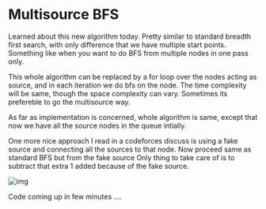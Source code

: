 # Multisource BFS

Learned about this new algorithm today. Pretty similar to standard breadth first search, with only difference that we have multiple start points. 
Something like when you want to do BFS from multiple nodes in one pass only. 

This whole algorithm can be replaced by a for loop over the nodes acting as source, and in each iteration we do bfs on the node. The time complexity will be same, though the space complexity can vary. Sometimes its prefereble to go the multisource way.

As far as implementation is concerned, whole algorithm is same, except that now we have all the source nodes in the queue intially.

One more nice approach I read in a codeforces discuss is using a fake source and connecting all the sources to that node. Now proceed same as standard BFS but from the fake source
Only thing to take care of is to subtract that extra 1 added because of the fake source.

![img](https://codeforces.com/predownloaded/a5/e9/a5e9c9467ef6b37f122f8b6da0621b54775dc608.png)

Code coming up in few minutes ....
